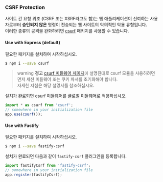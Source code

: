 ### CSRF Protection

사이트 간 요청 위조 (CSRF 또는 XSRF라고도 함)는 웹 애플리케이션이 신뢰하는 사용자로부터 **승인되지 않은** 명령이 전송되는 웹 사이트의 악의적인 악용 유형입니다.  
이러한 종류의 공격을 완화하려면 [csurf](https://github.com/expressjs/csurf) 패키지를 사용할 수 있습니다.

#### Use with Express (default)

필요한 패키지를 설치하여 시작하십시오.

```bash
$ npm i --save csurf
```

> warning **경고** [csurf 미들웨어 페이지](https://github.com/expressjs/csurf#csurf)에 설명된대로 csurf 모듈을 사용하려면 먼저 세션 미들웨어 또는 쿠키 파서를 초기화해야 합니다.  
자세한 지침은 해당 설명서를 참조하십시오.

설치가 완료되면 csurf 미들웨어를 글로벌 미들웨어로 적용하십시오.

```typescript
import * as csurf from 'csurf';
// somewhere in your initialization file
app.use(csurf());
```

#### Use with Fastify

필요한 패키지를 설치하여 시작하십시오.

```bash
$ npm i --save fastify-csrf
```

설치가 완료되면 다음과 같이 `fastify-csrf` 플러그인을 등록합니다.

```typescript
import fastifyCsrf from 'fastify-csrf';
// somewhere in your initialization file
app.register(fastifyCsrf);
```
